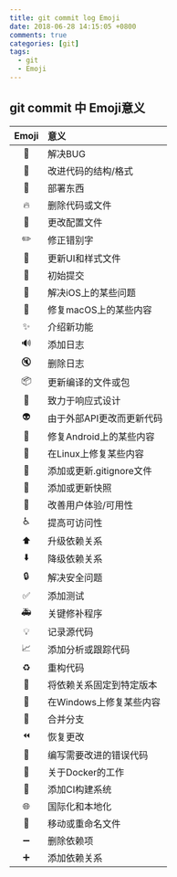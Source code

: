```yaml
---
title: git commit log Emoji
date: 2018-06-28 14:15:05 +0800
comments: true
categories: [git]
tags:
  - git
  - Emoji
---
```


## git commit 中 Emoji意义

| Emoji     |    意义  |
| :--------: | :--------|
| 🐞  | 解决BUG |
| 🎨  | 改进代码的结构/格式 |
| 🚀  | 部署东西 |
| 🔥  | 删除代码或文件 |
| 🔧  | 更改配置文件 |
| ✏️  | 修正错别字 |
| 💄  | 更新UI和样式文件 |
| 🎉  | 初始提交 |
| 🍏  | 解决iOS上的某些问题 |
| 🍎  | 修复macOS上的某些内容 |
| ✨  | 介绍新功能 |
| 🔊  | 添加日志|
| 🔇  | 删除日志 |
| 📦  | 更新编译的文件或包 |
| 📱  | 致力于响应式设计 |
| 👽  | 由于外部API更改而更新代码 |
| 🤖  | 修复Android上的某些内容 |
| 🐧  | 在Linux上修复某些内容 |
| 🙈  | 添加或更新.gitignore文件 |
| 📸  | 添加或更新快照 |
| 🚸  | 改善用户体验/可用性 |
| ♿  | 提高可访问性 |
| ⬆️  | 升级依赖关系 |
| ⬇️  | 降级依赖关系 |
| 🔒  | 解决安全问题 |
| ✅  | 添加测试 |
| 🚑  | 关键修补程序 |
| 💡  | 记录源代码 |
| 📈  | 添加分析或跟踪代码 |
| ♻   | 重构代码 |
| 📌  | 将依赖关系固定到特定版本 |
| 🏁  | 在Windows上修复某些内容 |
| 🔀  | 合并分支 |
| ⏪  | 恢复更改 |
| 💩  | 编写需要改进的错误代码 |
| 🐳  | 关于Docker的工作 |
| 👷  | 添加CI构建系统 |
| 🌐  | 国际化和本地化 |
| 🚚  | 移动或重命名文件 |
| ➖  | 删除依赖项 |
| ➕  | 添加依赖关系 |
